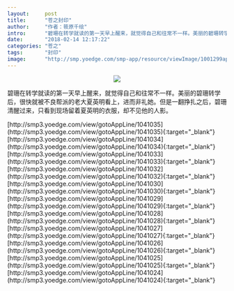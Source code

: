 ```yaml
---
layout:     post
title:      "苍之封印"
author:     "作者：筱原千绘"
intro:      "碧珊在转学就读的第一天早上醒来，就觉得自己和往常不一样。美丽的碧珊转学后，很快就被不良帮派的老大夏英明看上，进而非礼她。但是一翻挣扎之后，碧珊清醒过来，只看到现场留着夏英明的衣服，却不见他的人影。"
date:       "2018-02-14 12:17:22"
categories: "苍之"
tags:       "封印"
image:      "http://smp.yoedge.com/smp-app/resource/viewImage/1001299appline.png"
---
```

<div style="text-align: center">
<p><img src="http://smp.yoedge.com/smp-app/resource/viewImage/1001299appline.png"/></p>
</div>
<p class="post-meta">
<span>碧珊在转学就读的第一天早上醒来，就觉得自己和往常不一样。美丽的碧珊转学后，很快就被不良帮派的老大夏英明看上，进而非礼她。但是一翻挣扎之后，碧珊清醒过来，只看到现场留着夏英明的衣服，却不见他的人影。</span>
</p>
[http://smp3.yoedge.com/view/gotoAppLine/1041035](http://smp3.yoedge.com/view/gotoAppLine/1041035){:target="_blank"}
[http://smp3.yoedge.com/view/gotoAppLine/1041034](http://smp3.yoedge.com/view/gotoAppLine/1041034){:target="_blank"}
[http://smp3.yoedge.com/view/gotoAppLine/1041033](http://smp3.yoedge.com/view/gotoAppLine/1041033){:target="_blank"}
[http://smp3.yoedge.com/view/gotoAppLine/1041032](http://smp3.yoedge.com/view/gotoAppLine/1041032){:target="_blank"}
[http://smp3.yoedge.com/view/gotoAppLine/1041030](http://smp3.yoedge.com/view/gotoAppLine/1041030){:target="_blank"}
[http://smp3.yoedge.com/view/gotoAppLine/1041029](http://smp3.yoedge.com/view/gotoAppLine/1041029){:target="_blank"}
[http://smp3.yoedge.com/view/gotoAppLine/1041028](http://smp3.yoedge.com/view/gotoAppLine/1041028){:target="_blank"}
[http://smp3.yoedge.com/view/gotoAppLine/1041027](http://smp3.yoedge.com/view/gotoAppLine/1041027){:target="_blank"}
[http://smp3.yoedge.com/view/gotoAppLine/1041026](http://smp3.yoedge.com/view/gotoAppLine/1041026){:target="_blank"}
[http://smp3.yoedge.com/view/gotoAppLine/1041025](http://smp3.yoedge.com/view/gotoAppLine/1041025){:target="_blank"}
[http://smp3.yoedge.com/view/gotoAppLine/1041024](http://smp3.yoedge.com/view/gotoAppLine/1041024){:target="_blank"}


